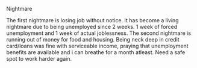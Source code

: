 Nightmare

The first nightmare is losing job without notice. It has become a living nightmare due to being unemployed since 2 weeks.
1 week of forced unemployment and 1 week of actual joblessness.
The second nightmare is running out of money for food and housing.
Being neck deep in credit card/loans was fine with serviceable income,
praying that unemployment benefits are available and i can breathe for a month atleast.
Need a safe spot to work harder again.